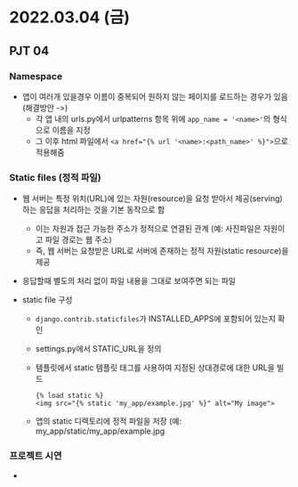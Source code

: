 # 2022.03.04 (금)

## PJT 04



### Namespace

- 앱이 여러개 있을경우 이름이 중복되어 원하지 않는 페이지를 로드하는 경우가 있음 (해결방안 ->)
  - 각 앱 내의 urls.py에서 urlpatterns 항목 위에 `app_name = '<name>'`의 형식으로 이름을 지정
  - 그 이후 html 파일에서 `<a href="{% url '<name>:<path_name>' %}">`으로 적용해줌



### Static files (정적 파일)

- 웹 서버는 특정 위치(URL)에 있는 자원(resource)을 요청 받아서 제공(serving)하는 응답을 처리하는 것을 기본 동작으로 함

  - 이는 자원과 접근 가능한 주소가 정적으로 연결된 관계 (예: 사진파일은 자원이고 파일 경로는 웹 주소)
  - 즉, 웹 서버는 요청받은 URL로 서버에 존재하는 정적 자원(static resource)을 제공

- 응답할때 별도의 처리 없이 파일 내용을 그대로 보여주면 되는 파일

- static file 구성

  - `django.contrib.staticfiles`가 INSTALLED_APPS에 포함되어 있는지 확인

  - settings.py에서 STATIC_URL을 정의

  - 템플릿에서 static 템플릿 태그를 사용하여 지정된 상대경로에 대한 URL을 빌드

    ```django
    {% load static %}
    <img src="{% static 'my_app/example.jpg' %}" alt="My image">
    ```

  - 앱의 static 디렉토리에 정적 파일을 저장 (예: my_app/static/my_app/example.jpg




### 프로젝트 시연

- 

